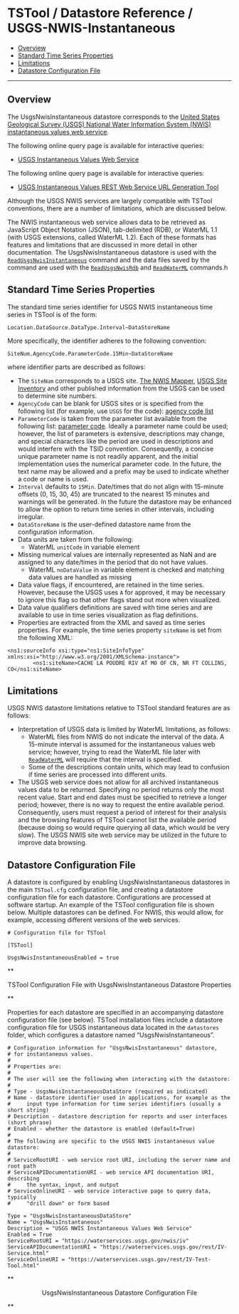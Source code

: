# TSTool / Datastore Reference / USGS-NWIS-Instantaneous #

*   [Overview](#overview)
*   [Standard Time Series Properties](#standard-time-series-properties)
*   [Limitations](#limitations)
*   [Datastore Configuration File](#datastore-configuration-file)

------------

## Overview ##
The UsgsNwisInstantaneous datastore corresponds to the
[United States Geological Survey (USGS) National Water Information System (NWIS) instantaneous values web service](https://waterservices.usgs.gov/rest/IV-Service.html).

The following online query page is available for interactive queries:

*   [USGS Instantaneous Values Web Service](https://waterservices.usgs.gov/rest/IV-Service.html)

The following online query page is available for interactive queries:

*   [USGS Instantaneous Values REST Web Service URL Generation Tool](https://waterservices.usgs.gov/rest/IV-Test-Tool.html)

Although the USGS NWIS services are largely compatible with TSTool conventions,
there are a number of limitations, which are discussed below.

The NWIS instantaneous web service allows data to be retrieved as JavaScript Object Notation (JSON),
tab-delimited (RDB), or WaterML 1.1 (with USGS extensions, called WaterML 1.2).
Each of these formats has features and limitations that are discussed in more detail in other documentation.
The UsgsNwisInstantaneous datastore is used with the
[`ReadUsgsNwisInstantaneous`](../../command-ref/ReadUsgsNwisInstantaneous/ReadUsgsNwisInstantaneous.md)
command and the data files saved by the command are used with the
[`ReadUsgsNwisRdb`](../../command-ref/ReadUsgsNwisRdb/ReadUsgsNwisRdb.md) and
[`ReadWaterML`](../../command-ref/ReadWaterML/ReadWaterML.md) commands.h

## Standard Time Series Properties ##

The standard time series identifier for USGS NWIS instantaneous time series in TSTool is of the form:

```
Location.DataSource.DataType.Interval~DataStoreName
```

More specifically, the identifier adheres to the following convention:

```
SiteNum.AgencyCode.ParameterCode.15Min~DataStoreName
```

where identifier parts are described as follows:

*   The `SiteNum` corresponds to a USGS site.  [The NWIS Mapper](https://maps.waterdata.usgs.gov/mapper/index.html),
    [USGS Site Inventory](https://waterdata.usgs.gov/nwis/inventory) and other
    published information from the USGS can be used to determine site numbers.
*   `AgencyCode` can be blank for USGS sites or is specified from the following list (for example, use `USGS` for the code):
    [agency code list](https://nwis.waterdata.usgs.gov/nwis/help/?read_file=nwis_agency_codes&format=table)
*   `ParameterCode` is taken from the parameter list available from the
    following list:  [parameter code](https://nwis.waterdata.usgs.gov/usa/nwis/pmcodes).
    Ideally a parameter name could be used; however, the list of parameters is extensive,
    descriptions may change, and special characters like the period are used in
    descriptions and would interfere with the TSID convention.
    Consequently, a concise unique parameter name is not readily apparent,
    and the initial implementation uses the numerical parameter code.
    In the future, the text name may be allowed and a prefix may be used to indicate whether a code or name is used.
*   `Interval` defaults to `15Min`.  Date/times that do not align with 15-minute offsets (0, 15, 30, 45)
    are truncated to the nearest 15 minutes and warnings will be generated.
    In the future the datastore may be enhanced to allow the option to return time series in other intervals, including irregular.
*   `DataStoreName` is the user-defined datastore name from the configuration information.
*   Data units are taken from the following:
    +   WaterML `unitCode` in variable element
*   Missing numerical values are internally represented as NaN and are assigned to any date/times in the period that do not have values.
    +   WaterML `noDataValue` in variable element is checked and matching data values are handled as missing
*   Data value flags, if encountered, are retained in the time series.
    However, because the USGS uses `A` for approved, it may be necessary to ignore this flag so that other flags stand out more when visualized.
*   Data value qualifiers definitions are saved with time series and are
    available to use in time series visualization as flag definitions.
*   Properties are extracted from the XML and saved as time series properties.
    For example, the time series property `siteName` is set from the following XML:

```
<ns1:sourceInfo xsi:type="ns1:SiteInfoType" xmlns:xsi="http://www.w3.org/2001/XMLSchema-instance">
        <ns1:siteName>CACHE LA POUDRE RIV AT MO OF CN, NR FT COLLINS, CO</ns1:siteName>
```

## Limitations ##

USGS NWIS datastore limitations relative to TSTool standard features are as follows:

*   Interpretation of USGS data is limited by WaterML limitations, as follows:
    +   WaterML files from NWIS do not indicate the interval of the data.
        A 15-minute interval is assumed for the instantaneous values web service;
        however, trying to read the WaterML file later with
        [`ReadWaterML`](../../command-ref/ReadWaterML/ReadWaterML) will require that the interval is specified.
    +   Some of the descriptions contain units, which may lead to confusion if time series are processed into different units.
*   The USGS web service does not allow for all archived instantaneous values data to be returned.
    Specifying no period returns only the most recent value.
    Start and end dates must be specified to retrieve a longer period; however,
    there is no way to request the entire available period.  Consequently,
    users must request a period of interest for their analysis and the browsing
    features of TSTool cannot list the available period (because doing so would
    require querying all data, which would be very slow).
    The USGS NWIS site web service may be utilized in the future to improve data browsing.

## Datastore Configuration File ##

A datastore is configured by enabling UsgsNwisInstantaneous datastores in the main `TSTool.cfg` configuration file,
and creating a datastore configuration file for each datastore.
Configurations are processed at software startup.
An example of the TSTool configuration file is shown below.
Multiple datastores can be defined.
For NWIS, this would allow, for example, accessing different versions of the web services.

```
# Configuration file for TSTool

[TSTool]

UsgsNwisInstantaneousEnabled = true
```

**<p style="text-align: center;">
TSTool Configuration File with UsgsNwisInstantaneous Datastore Properties
</p>**

Properties for each datastore are specified in an accompanying datastore configuration file (see below).
TSTool installation files include a datastore configuration file for USGS instantaneous data located in the
`datastores` folder, which configures a datastore named “UsgsNwisInstantaneous”.

```
# Configuration information for "UsgsNwisInstantaneous" datastore,
# for instantaneous values.
#
# Properties are:
#
# The user will see the following when interacting with the datastore:
#
# Type - UsgsNwisInstantaneousDataStore (required as indicated)
# Name - datastore identifier used in applications, for example as the
#     input type information for time series identifiers (usually a short string)
# Description - datastore description for reports and user interfaces (short phrase)
# Enabled - whether the datastore is enabled (default=True)
#
# The following are specific to the USGS NWIS instantaneous value datastore:
#
# ServiceRootURI - web service root URI, including the server name and root path
# ServiceAPIDocumentationURI - web service API documentation URI, describing
#     the syntax, input, and output
# ServiceOnlineURI - web service interactive page to query data, typically
#     "drill down" or form based

Type = "UsgsNwisInstantaneousDataStore"
Name = "UsgsNwisInstantaneous"
Description = "USGS NWIS Instantaneous Values Web Service"
Enabled = True
ServiceRootURI = "https://waterservices.usgs.gov/nwis/iv"
ServiceAPIDocumentationURI = "https://waterservices.usgs.gov/rest/IV-Service.html"
ServiceOnlineURI = "https://waterservices.usgs.gov/rest/IV-Test-Tool.html"
```

**<p style="text-align: center;">
UsgsNwisInstantaneous Datastore Configuration File
</p>**
